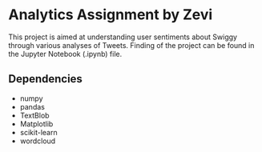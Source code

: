 # Analytics Assignment by Zevi

This project is aimed at understanding user sentiments about Swiggy through various analyses of Tweets. Finding of the project can be found in the Jupyter Notebook (.ipynb) file.
 
 ## Dependencies
  * numpy
  * pandas
  * TextBlob
  * Matplotlib
  * scikit-learn
  * wordcloud
